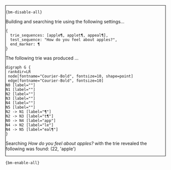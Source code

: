<div style="border:1px solid black;">

`{bm-disable-all}`

Building and searching trie using the following settings...

```
{
  trie_sequences: [apple¶, applet¶, appeal¶],
  test_sequence: "How do you feel about apples?",
  end_marker: ¶
}

```


The following trie was produced ...

```{dot}
digraph G {
 rankdir=LR
 node[fontname="Courier-Bold", fontsize=10, shape=point]
 edge[fontname="Courier-Bold", fontsize=10]
N0 [label=""]
N1 [label=""]
N2 [label=""]
N3 [label=""]
N4 [label=""]
N5 [label=""]
N2 -> N1 [label="¶"]
N2 -> N3 [label="t¶"]
N0 -> N4 [label="app"]
N4 -> N2 [label="le"]
N4 -> N5 [label="eal¶"]
}
```


Searching *How do you feel about apples?* with the trie revealed the following was found: (22, 'apple')
</div>

`{bm-enable-all}`

